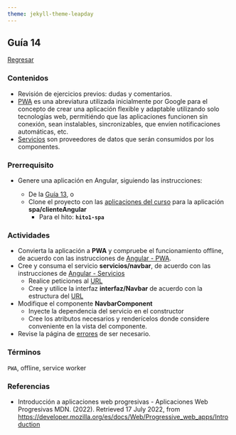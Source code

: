```yaml
---
theme: jekyll-theme-leapday
---
```


## Guía 14

[Regresar](/DAWM/)

### Contenidos

* Revisión de ejercicios previos: dudas y comentarios.
* [PWA](https://developer.mozilla.org/es/docs/Web/Progressive_web_apps/Introduction) es una abreviatura utilizada inicialmente por Google para el concepto de crear una aplicación flexible y adaptable utilizando solo tecnologías web, permitiéndo que las aplicaciones funcionen sin conexión, sean instalables, sincronizables, que envíen notificaciones automáticas, etc.
* [Servicios](https://desarrolloweb.com/articulos/servicios-angular.html) son proveedores de datos que serán consumidos por los componentes.


### Prerrequisito

* Genere una aplicación en Angular, siguiendo las instrucciones:
  
  + De la [Guía 13](https://dawfiec.github.io/DAWM/guias/guia13.html), o 
  + Clone el proyecto con las [aplicaciones del curso](https://github.com/DAWFIEC/DAWM-apps) para la aplicación **spa/clienteAngular**
    - Para el hito: **`hito1-spa`**

### Actividades

* Convierta la aplicación a **PWA** y compruebe el funcionamiento offline, de acuerdo con las instrucciones de [Angular - PWA](https://dawfiec.github.io/DAWM/tutoriales/angular_pwa.html).
* Cree y consuma el servicio **servicios/navbar**, de acuerdo con las instrucciones de [Angular - Servicios](https://dawfiec.github.io/DAWM/tutoriales/angular_servicios.html)
  + Realice peticiones al [URL](https://dawm-fiec-espol-default-rtdb.firebaseio.com/navbar.json)
  + Cree y utilice la interfaz **interfaz/Navbar** de acuerdo con la estructura del [URL](https://dawm-fiec-espol-default-rtdb.firebaseio.com/navbar.json)
* Modifique el componente **NavbarComponent**
  + Inyecte la dependencia del servicio en el constructor
  + Cree los atributos necesarios y renderícelos donde considere conveniente en la vista del componente. 
* Revise la página de [errores](https://dawfiec.github.io/DAWM/paginas/errores.html) de ser necesario.

### Términos

`PWA`, offline, service worker

### Referencias

* Introducción a aplicaciones web progresivas - Aplicaciones Web Progresivas MDN. (2022). Retrieved 17 July 2022, from https://developer.mozilla.org/es/docs/Web/Progressive_web_apps/Introduction
